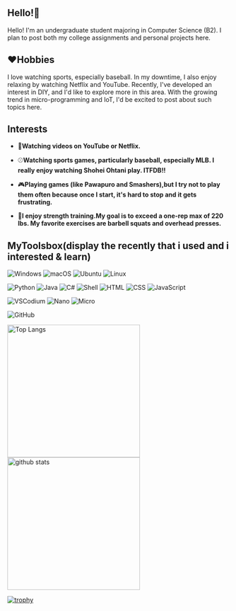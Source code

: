 ## Hello!👋

Hello! I'm an undergraduate student majoring in Computer Science (B2). I plan to post both my college assignments and personal projects here.

## ❤️Hobbies

I love watching sports, especially baseball. In my downtime, I also enjoy relaxing by watching Netflix and YouTube. Recently, I've developed an interest in DIY, and I'd like to explore more in this area. With the growing trend in micro-programming and IoT, I'd be excited to post about such topics here.

## Interests
- 🎥**Watching videos on YouTube or Netflix.**
  
- ⚾️**Watching sports games, particularly baseball, especially MLB. I really enjoy watching Shohei Ohtani play. ITFDB!!**

- 🎮**Playing games (like Pawapuro and Smashers),but I try not to play them often because once I start, it's hard to stop and it gets frustrating.**
  
- 💪**I enjoy strength training.My goal is to exceed a one-rep max of 220 lbs. My favorite exercises are barbell squats and overhead presses.**

## MyToolsbox(display the recently that i used and i interested & learn)

![Windows](https://img.shields.io/badge/OS-Windows-blue?logo=windows&logoColor=white)
![macOS](https://img.shields.io/badge/OS-macOS-lightgray?logo=apple&logoColor=white)
![Ubuntu](https://img.shields.io/badge/OS-Ubuntu-E95420?logo=ubuntu&logoColor=white)
 ![Linux](https://img.shields.io/badge/OS-Linux-orange?logo=linux&logoColor=white)
 

 ![Python](https://img.shields.io/badge/Language-Python-yellow?logo=python&logoColor=white)
![Java](https://img.shields.io/badge/Language-Java-red?logo=java&logoColor=white)
![C#](https://img.shields.io/badge/Language-C%23-purple?logo=c-sharp&logoColor=white)
![Shell](https://img.shields.io/badge/Language-Shell-black?logo=gnu-bash&logoColor=white)
![HTML](https://img.shields.io/badge/Language-HTML-E34F26?logo=html5&logoColor=white)
 ![CSS](https://img.shields.io/badge/Language-CSS-1572B6?logo=css3&logoColor=white)
![JavaScript](https://img.shields.io/badge/Language-JavaScript-yellowgreen?logo=javascript&logoColor=white)



![VSCodium](https://img.shields.io/badge/Editor-VSCodium-007ACC?logo=visual-studio-code&logoColor=white)
![Nano](https://img.shields.io/badge/Editor-Nano-green?logo=nano&logoColor=white)
![Micro](https://img.shields.io/badge/Editor-Micro-blueviolet?logo=micro&logoColor=white)


![GitHub](https://img.shields.io/badge/Tool-GitHub-black?logo=github&logoColor=white)

<p align="left"> 
  <img alt="Top Langs" height="300px" src="https://github-readme-stats.vercel.app/api/top-langs/?username=chobidog&layout=compact&count_private=true&show_icons=true" />
  <img alt="github stats" height="300px" src="https://github-readme-stats.vercel.app/api?username=chobidog" />
</p>

[![trophy](https://github-profile-trophy.vercel.app/?username=chobidog&theme=onedark&column=7
)]()


<!--
**chobidog/chobidog** is a ✨ _special_ ✨ repository because its `README.md` (this file) appears on your GitHub profile.

Here are some ideas to get you started:

- 🔭 I’m currently working on ...
- 🌱 I’m currently learning ...
- 👯 I’m looking to collaborate on ...
- 🤔 I’m looking for help with ...
- 💬 Ask me about ...
- 📫 How to reach me: ...
- 😄 Pronouns: ...
- ⚡ Fun fact: ...
-->
